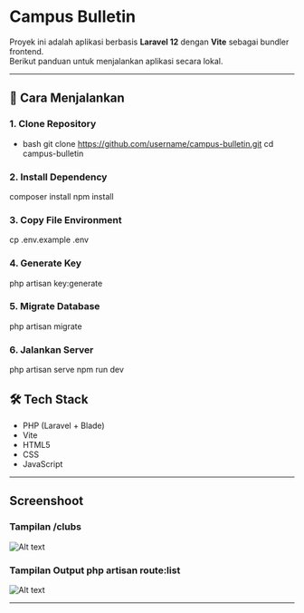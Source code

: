 # Campus Bulletin

Proyek ini adalah aplikasi berbasis **Laravel 12** dengan **Vite** sebagai bundler frontend.  
Berikut panduan untuk menjalankan aplikasi secara lokal.

---

## 🚀 Cara Menjalankan

### 1. Clone Repository
* bash
git clone https://github.com/username/campus-bulletin.git
cd campus-bulletin

### 2. Install Dependency
composer install
npm install

### 3. Copy File Environment
cp .env.example .env

### 4. Generate Key
php artisan key:generate

### 5. Migrate Database
php artisan migrate

### 6. Jalankan Server
php artisan serve
npm run dev

## 🛠 Tech Stack
- PHP (Laravel + Blade)
- Vite
- HTML5
- CSS
- JavaScript

---

## Screenshoot

### Tampilan /clubs
![Alt text](path/to/image.png)

### Tampilan Output php artisan route:list
![Alt text](path/to/image.png)

---
